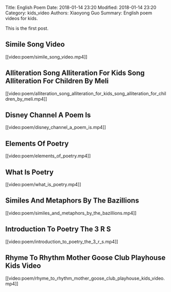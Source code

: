 Title: English Poem
Date: 2018-01-14 23:20
Modified: 2018-01-14 23:20
Category: kids_video
Authors: Xiaoyong Guo
Summary: English poem videos for kids.

This is the first post.

## Simile Song Video
[[video:poem/simile_song_video.mp4]]
## Alliteration Song Alliteration For Kids Song Alliteration For Children By Meli
[[video:poem/alliteration_song_alliteration_for_kids_song_alliteration_for_children_by_meli.mp4]]
## Disney Channel A Poem Is
[[video:poem/disney_channel_a_poem_is.mp4]]
## Elements Of Poetry
[[video:poem/elements_of_poetry.mp4]]
## What Is Poetry
[[video:poem/what_is_poetry.mp4]]
## Similes And Metaphors By The Bazillions
[[video:poem/similes_and_metaphors_by_the_bazillions.mp4]]
## Introduction To Poetry The 3 R S
[[video:poem/introduction_to_poetry_the_3_r_s.mp4]]
## Rhyme To Rhythm Mother Goose Club Playhouse Kids Video
[[video:poem/rhyme_to_rhythm_mother_goose_club_playhouse_kids_video.mp4]]
